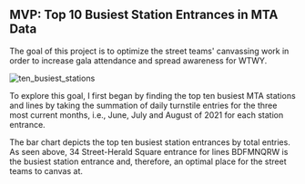 ## MVP: Top 10 Busiest Station Entrances in MTA Data 
The goal of this project is to optimize the street teams' canvassing work in order to increase gala attendance and spread awareness for WTWY.

![ten_busiest_stations](https://user-images.githubusercontent.com/84474016/133326795-75e6aaf3-ccb0-4823-98bf-2335539fe46a.png)



To explore this goal, I first began by finding the top ten busiest MTA stations and lines by taking the summation of daily turnstile entries 
for the three most current months, i.e., June, July and August of 2021 for each station entrance. 

The bar chart depicts the top ten busiest station entrances by total entries. 
As seen above, 34 Street-Herald Square entrance for lines BDFMNQRW is the busiest station entrance and, therefore, an optimal place for the street teams to canvas at.

